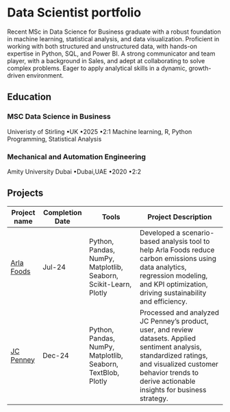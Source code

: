 # Data Scientist portfolio
Recent MSc in Data Science for Business graduate with a robust foundation in machine learning, statistical analysis, and data visualization. Proficient in working with both structured and unstructured data, with hands-on expertise in Python, SQL, and Power BI. A strong communicator and team player, with a background in Sales, and adept at collaborating to solve complex problems. Eager to apply analytical skills in a dynamic, growth-driven environment.

## Education
### MSC Data Science in Business
Univeristy of Stirling
•UK
•2025 
•2:1 
Machine learning, R, Python Programming, Statistical Analysis 

### Mechanical and Automation Engineering
Amity University Dubai 
•Dubai,UAE
•2020
•2:2

## Projects 
| Project name | Completion Date | Tools                                                            | Project Description                                                                                                                                                                                                   |
|--------------|-----------------|------------------------------------------------------------------|-----------------------------------------------------------------------------------------------------------------------------------------------------------------------------------------------------------------------|
| [Arla Foods](https://github.com/Rizwan-data/Arlafoods)   | Jul-24          | Python, Pandas, NumPy, Matplotlib, Seaborn, Scikit-Learn, Plotly | Developed a scenario-based analysis tool to help Arla Foods reduce carbon emissions using data analytics, regression modeling, and KPI optimization, driving sustainability and efficiency.                           |
| [JC Penney](https://github.com/Rizwan-data/JCPenney/tree/main)    | Dec-24          | Python, Pandas, NumPy, Matplotlib, Seaborn, TextBlob, Plotly     | Processed and analyzed JC Penney’s product, user, and review datasets. Applied sentiment analysis, standardized ratings, and visualized customer behavior trends to derive actionable insights for business strategy. |


